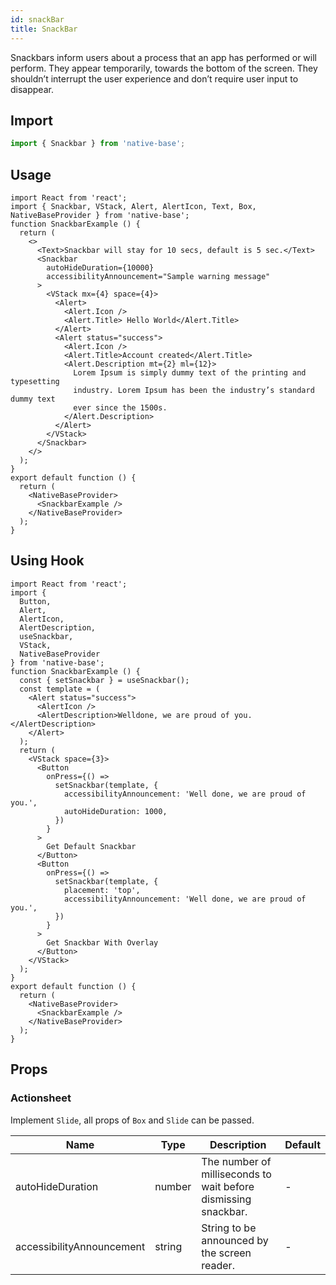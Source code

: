 ```yaml
---
id: snackBar
title: SnackBar
---
```


Snackbars inform users about a process that an app has performed or will perform. They appear temporarily, towards the bottom of the screen. They shouldn’t interrupt the user experience and don’t require user input to disappear.

## Import

```jsx
import { Snackbar } from 'native-base';
```

## Usage

```SnackPlayer name=SnackBar%20Usage
import React from 'react';
import { Snackbar, VStack, Alert, AlertIcon, Text, Box, NativeBaseProvider } from 'native-base';
function SnackbarExample () {
  return (
    <>
      <Text>Snackbar will stay for 10 secs, default is 5 sec.</Text>
      <Snackbar
        autoHideDuration={10000}
        accessibilityAnnouncement="Sample warning message"
      >
        <VStack mx={4} space={4}>
          <Alert>
            <Alert.Icon />
            <Alert.Title> Hello World</Alert.Title>
          </Alert>
          <Alert status="success">
            <Alert.Icon />
            <Alert.Title>Account created</Alert.Title>
            <Alert.Description mt={2} ml={12}>
              Lorem Ipsum is simply dummy text of the printing and typesetting
              industry. Lorem Ipsum has been the industry’s standard dummy text
              ever since the 1500s.
            </Alert.Description>
          </Alert>
        </VStack>
      </Snackbar>
    </>
  );
}
export default function () {
  return (
    <NativeBaseProvider>
      <SnackbarExample />
    </NativeBaseProvider>
  );
}
```

## Using Hook

```SnackPlayer name=SnackBar%20Hooks
import React from 'react';
import {
  Button,
  Alert,
  AlertIcon,
  AlertDescription,
  useSnackbar,
  VStack,
  NativeBaseProvider
} from 'native-base';
function SnackbarExample () {
  const { setSnackbar } = useSnackbar();
  const template = (
    <Alert status="success">
      <AlertIcon />
      <AlertDescription>Welldone, we are proud of you.</AlertDescription>
    </Alert>
  );
  return (
    <VStack space={3}>
      <Button
        onPress={() =>
          setSnackbar(template, {
            accessibilityAnnouncement: 'Well done, we are proud of you.',
            autoHideDuration: 1000,
          })
        }
      >
        Get Default Snackbar
      </Button>
      <Button
        onPress={() =>
          setSnackbar(template, {
            placement: 'top',
            accessibilityAnnouncement: 'Well done, we are proud of you.',
          })
        }
      >
        Get Snackbar With Overlay
      </Button>
    </VStack>
  );
}
export default function () {
  return (
    <NativeBaseProvider>
      <SnackbarExample />
    </NativeBaseProvider>
  );
}
```

## Props

### Actionsheet

Implement `Slide`, all props of `Box` and `Slide` can be passed.

| Name                      | Type   | Description                                                    | Default |
| ------------------------- | ------ | -------------------------------------------------------------- | ------- |
| autoHideDuration          | number | The number of milliseconds to wait before dismissing snackbar. | -       |
| accessibilityAnnouncement | string | String to be announced by the screen reader.                   | -       |
